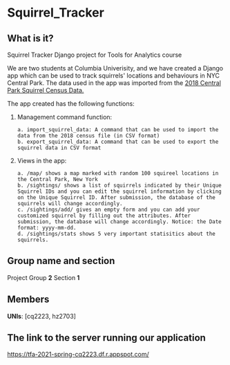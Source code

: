 # Squirrel_Tracker

## What is it?

Squirrel Tracker Django project for Tools for Analytics course

We are two students at Columbia Univerisity, and we have created a Django app which can be used to track squirrels' locations and behaviours in NYC Central Park. The data used in the app was imported from the [2018 Central Park Squirrel Census Data.](https://data.cityofnewyork.us/Environment/2018-Central-Park-Squirrel-Census-Squirrel-Data/vfnx-vebw)


The app created has the following functions:
1. Management command function: 
      
       a. import_squirrel_data: A command that can be used to import the data from the 2018 census file (in CSV format) 
       b. export_squirrel_data: A command that can be used to export the squirrel data in CSV format
       
2. Views in the app:

       a. /map/ shows a map marked with random 100 squireel locations in the Central Park, New York
       b. /sightings/ shows a list of squirrels indicated by their Unique Squirrel IDs and you can edit the squirrel information by clicking on the Unique Squirrel ID. After submission, the database of the squirrels will change accordingly.
       c. /sightings/add/ gives an empty form and you can add your customized squirrel by filling out the attributes. After submission, the database will change accordingly. Notice: the Date format: yyyy-mm-dd.
       d. /sightings/stats shows 5 very important statisitics about the squirrels.



## Group name and section
Project Group **2**
Section **1**
## Members
**UNIs**: [cq2223, hz2703] 

## The link to the server running our application
https://tfa-2021-spring-cq2223.df.r.appspot.com/

 
